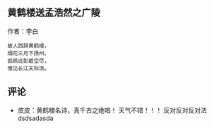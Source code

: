 ## 黄鹤楼送孟浩然之广陵

作者：李白

```
故人西辞黄鹤楼，
烟花三月下扬州。
孤帆远影碧空尽，
惟见长江天际流。
```

## 评论

- 皮皮：黄鹤楼名诗，真千古之绝唱！
天气不错！！！
反对反对反对法
dsdsadasda
